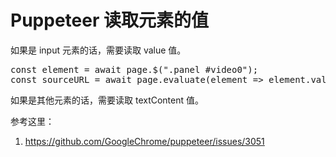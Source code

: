 # Puppeteer 读取元素的值

<!--
ID: 12144697-b0f5-4905-a49c-366110074741
Status: publish
Date: 2019-06-15T15:06:22
Modified: 2020-05-16T10:59:06
wp_id: 78
-->

<!-- wp:paragraph -->
<p>
如果是 input 元素的话，需要读取 value 值。
</p>
<!-- /wp:paragraph -->

<!-- wp:preformatted -->
<pre class="wp-block-preformatted">const element = await page.$(".panel #video0");
const sourceURL = await page.evaluate(element => element.value, element);
</pre>
<!-- /wp:preformatted -->

<!-- wp:paragraph -->
<p>
如果是其他元素的话，需要读取 textContent 值。
</p>
<!-- /wp:paragraph -->

<!-- wp:paragraph -->
<p>
参考这里：
</p>
<!-- /wp:paragraph -->

<!-- wp:list {"ordered":true} -->
<ol><li> <a href="https://github.com/GoogleChrome/puppeteer/issues/3051" target="_blank" rel="noreferrer noopener">https://github.com/GoogleChrome/puppeteer/issues/3051</a>
</li></ol>
<!-- /wp:list -->
